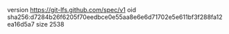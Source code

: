 version https://git-lfs.github.com/spec/v1
oid sha256:d7284b26f6205f70eedbce0e55aa8e6e6d71702e5e611bf3f288fa12ea16d5a7
size 2538
